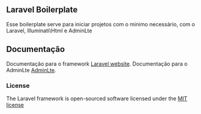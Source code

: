 ## Laravel Boilerplate

Esse boilerplate serve para iniciar projetos com o minimo necessário, com o Laravel, Illuminati\Html e AdminLte

## Documentação

Documentação para o framework [Laravel website](http://laravel.com/docs).
Documentação para o AdminLte [AdminLte](https://almsaeedstudio.com/preview).


### License

The Laravel framework is open-sourced software licensed under the [MIT license](http://opensource.org/licenses/MIT)
